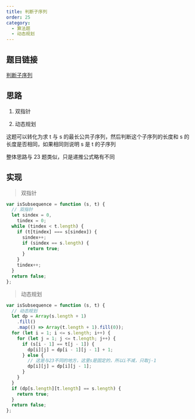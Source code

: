 ```yaml
---
title: 判断子序列
order: 25
category:
  - 算法题
  - 动态规划
---
```


## 题目链接

[判断子序列](https://leetcode.cn/problems/is-subsequence/description/)

## 思路

1. 双指针

2. 动态规划

这题可以转化为求 t 与 s 的最长公共子序列，然后判断这个子序列的长度和 s 的长度是否相同，如果相同则说明 s 是 t 的子序列

整体思路与 23 题类似，只是递推公式略有不同

## 实现

> 双指针

```js
var isSubsequence = function (s, t) {
  // 双指针
  let sindex = 0,
    tindex = 0;
  while (tindex < t.length) {
    if (t[tindex] === s[sindex]) {
      sindex++;
      if (sindex == s.length) {
        return true;
      }
    }
    tindex++;
  }
  return false;
};
```

> 动态规划

```js
var isSubsequence = function (s, t) {
  // 动态规划
  let dp = Array(s.length + 1)
    .fill()
    .map(() => Array(t.length + 1).fill(0));
  for (let i = 1; i <= s.length; i++) {
    for (let j = 1; j <= t.length; j++) {
      if (s[i - 1] == t[j - 1]) {
        dp[i][j] = dp[i - 1][j - 1] + 1;
      } else {
        // 这是与23不同的地方，这里s是固定的，所以i不减，只取j-1
        dp[i][j] = dp[i][j - 1];
      }
    }
  }
  if (dp[s.length][t.length] == s.length) {
    return true;
  }
  return false;
};
```
